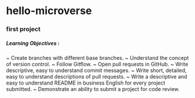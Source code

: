 # hello-microverse

### first project

##### Learning Objectives :
~ Create branches with different base branches.
~ Understand the concept of version control.
~ Follow Gitflow.
~ Open pull requests in GitHub.
~ Write descriptive, easy to understand commit messages.
~ Write short, detailed, easy to understand descriptions of pull requests.
~ Write a descriptive and easy to understand README in business English for every project submitted.
~ Demonstrate an ability to submit a project for code review.
